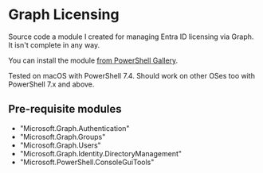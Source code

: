 # Graph Licensing
Source code a module I created for managing Entra ID licensing via Graph. It isn't complete in any way. 

You can install the module [from PowerShell Gallery](https://www.powershellgallery.com/packages/Graph.Licensing/).

Tested on macOS with PowerShell 7.4. Should work on other OSes too with PowerShell 7.x and above. 

## Pre-requisite modules
- "Microsoft.Graph.Authentication"
- "Microsoft.Graph.Groups"
- "Microsoft.Graph.Users"
- "Microsoft.Graph.Identity.DirectoryManagement"
- "Microsoft.PowerShell.ConsoleGuiTools"